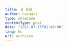 ```yaml
---
title: 글 모음
author: haruair
type: showcase
contentType: post
date: "2021-07-15T01:49:00"
lang: ko
url: archives
---
```

